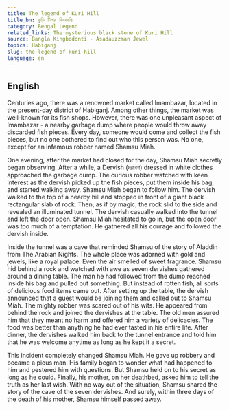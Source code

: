 ```yaml
---
title: The legend of Kuri Hill
title_bn: কুড়ি টিলার কিংবদন্তি
category: Bengal Legend
related_links: The mysterious black stone of Kuri Hill
source: Bangla Kingbodonti - Asadauzzman Jewel
topics: Habiganj
slug: the-legend-of-kuri-hill
language: en
---
```


## English

Centuries ago, there was a renowned market called Imambazar, located in the present-day district of Habiganj. Among other things, the market was well-known for its fish shops. However, there was one unpleasant aspect of Imambazar - a nearby garbage dump where people would throw away discarded fish pieces. Every day, someone would come and collect the fish pieces, but no one bothered to find out who this person was. No one, except for an infamous robber named Shamsu Miah.

One evening, after the market had closed for the day, Shamsu Miah secretly began observing. After a while, a Dervish (দরবেশ) dressed in white clothes approached the garbage dump. The curious robber watched with keen interest as the dervish picked up the fish pieces, put them inside his bag, and started walking away. Shamsu Miah began to follow him. The dervish walked to the top of a nearby hill and stopped in front of a giant black rectangular slab of rock. Then, as if by magic, the rock slid to the side and revealed an illuminated tunnel. The dervish casually walked into the tunnel and left the door open. Shamsu Miah hesitated to go in, but the open door was too much of a temptation. He gathered all his courage and followed the dervish inside.

Inside the tunnel was a cave that reminded Shamsu of the story of Aladdin from The Arabian Nights. The whole place was adorned with gold and jewels, like a royal palace. Even the air smelled of sweet fragrance. Shamsu hid behind a rock and watched with awe as seven dervishes gathered around a dining table. The man he had followed from the dump reached inside his bag and pulled out something. But instead of rotten fish, all sorts of delicious food items came out. After setting up the table, the dervish announced that a guest would be joining them and called out to Shamsu Miah. The mighty robber was scared out of his wits. He appeared from behind the rock and joined the dervishes at the table. The old men assured him that they meant no harm and offered him a variety of delicacies. The food was better than anything he had ever tasted in his entire life. After dinner, the dervishes walked him back to the tunnel entrance and told him that he was welcome anytime as long as he kept it a secret.

This incident completely changed Shamsu Miah. He gave up robbery and became a pious man. His family began to wonder what had happened to him and pestered him with questions. But Shamsu held on to his secret as long as he could. Finally, his mother, on her deathbed, asked him to tell the truth as her last wish. With no way out of the situation, Shamsu shared the story of the cave of the seven dervishes. And surely, within three days of the death of his mother, Shamsu himself passed away.
